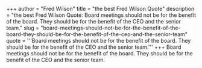 +++
author = "Fred Wilson"
title = "the best Fred Wilson Quote"
description = "the best Fred Wilson Quote: Board meetings should not be for the benefit of the board. They should be for the benefit of the CEO and the senior team."
slug = "board-meetings-should-not-be-for-the-benefit-of-the-board-they-should-be-for-the-benefit-of-the-ceo-and-the-senior-team"
quote = '''Board meetings should not be for the benefit of the board. They should be for the benefit of the CEO and the senior team.'''
+++
Board meetings should not be for the benefit of the board. They should be for the benefit of the CEO and the senior team.
